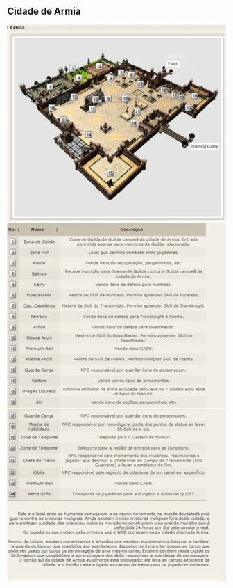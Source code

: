 ## Cidade de Armia

<p align="center">
<img src="./files/mapa-armia.webp" />
<img src="./files/numeracao-mapa-armia1.webp" />
<img src="./files/numeracao-mapa-armia2.webp" />
</p> 
